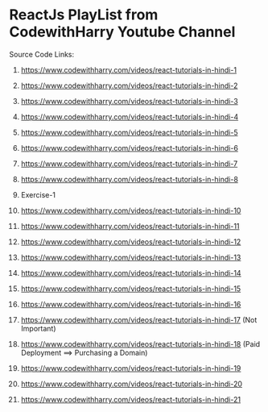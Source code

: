 # ReactJs PlayList from CodewithHarry Youtube Channel

Source Code Links: 

1. https://www.codewithharry.com/videos/react-tutorials-in-hindi-1

2. https://www.codewithharry.com/videos/react-tutorials-in-hindi-2

3. https://www.codewithharry.com/videos/react-tutorials-in-hindi-3

4. https://www.codewithharry.com/videos/react-tutorials-in-hindi-4

5. https://www.codewithharry.com/videos/react-tutorials-in-hindi-5

6. https://www.codewithharry.com/videos/react-tutorials-in-hindi-6

7. https://www.codewithharry.com/videos/react-tutorials-in-hindi-7

8. https://www.codewithharry.com/videos/react-tutorials-in-hindi-8

9. Exercise-1

10. https://www.codewithharry.com/videos/react-tutorials-in-hindi-10

11. https://www.codewithharry.com/videos/react-tutorials-in-hindi-11

12. https://www.codewithharry.com/videos/react-tutorials-in-hindi-12

13. https://www.codewithharry.com/videos/react-tutorials-in-hindi-13

14. https://www.codewithharry.com/videos/react-tutorials-in-hindi-14

15. https://www.codewithharry.com/videos/react-tutorials-in-hindi-15

16. https://www.codewithharry.com/videos/react-tutorials-in-hindi-16

17. https://www.codewithharry.com/videos/react-tutorials-in-hindi-17 (Not Important)

18. https://www.codewithharry.com/videos/react-tutorials-in-hindi-18 (Paid Deployment ==> Purchasing a Domain)

19. https://www.codewithharry.com/videos/react-tutorials-in-hindi-19

20. https://www.codewithharry.com/videos/react-tutorials-in-hindi-20

21. https://www.codewithharry.com/videos/react-tutorials-in-hindi-21


